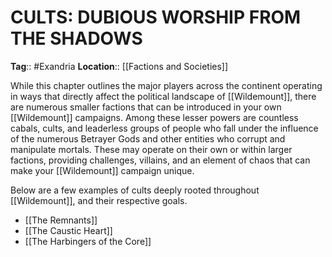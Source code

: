 # CULTS: DUBIOUS WORSHIP FROM THE SHADOWS
**Tag**:: #Exandria 
**Location**:: [[Factions and Societies]]

While this chapter outlines the major players across the continent operating in ways that directly affect the political landscape of [[Wildemount]], there are numerous smaller factions that can be introduced in your own [[Wildemount]] campaigns. Among these lesser powers are countless cabals, cults, and leaderless groups of people who fall under the influence of the numerous Betrayer Gods and other entities who corrupt and manipulate mortals. These may operate on their own or within larger factions, providing challenges, villains, and an element of chaos that can make your [[Wildemount]] campaign unique.

Below are a few examples of cults deeply rooted throughout [[Wildemount]], and their respective goals.

- [[The Remnants]]
- [[The Caustic Heart]]
- [[The Harbingers of the Core]]
